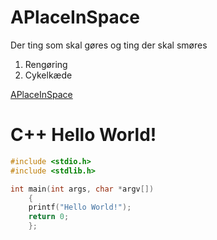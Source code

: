 # APlaceInSpace
Der ting som skal gøres og ting der skal smøres

1. Rengøring
2. Cykelkæde

[APlaceInSpace](https://github.com/zpn492/APlaceInSpace)


# C++ Hello World!

```c++
#include <stdio.h>
#include <stdlib.h> 

int main(int args, char *argv[])
    {
    printf("Hello World!");
    return 0;
    };
```